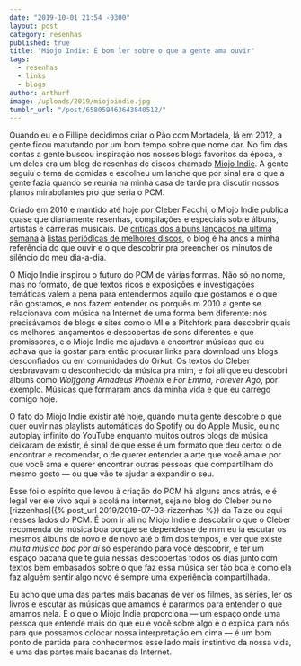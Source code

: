 ```yaml
---
date: "2019-10-01 21:54 -0300"
layout: post
category: resenhas
published: true
title: "Miojo Indie: É bom ler sobre o que a gente ama ouvir"
tags:
  - resenhas
  - links
  - blogs
author: arthurf
image: /uploads/2019/miojoindie.jpg
tumblr_url: "/post/658059463643840512/"
---
```


Quando eu e o Fillipe decidimos criar o Pão com Mortadela, lá em 2012, a gente ficou matutando por um bom tempo sobre que nome dar. No fim das contas a gente buscou inspiração nos nossos blogs favoritos da época, e um deles era um blog de resenhas de discos chamado [Miojo Indie](http://miojoindie.com.br/). A gente seguiu o tema de comidas e escolheu um lanche que por sinal era o que a gente fazia quando se reunia na minha casa de tarde pra discutir nossos planos mirabolantes pro que seria o PCM.

Criado em 2010 e mantido até hoje por Cleber Facchi, o Miojo Indie publica quase que diariamente resenhas, compilações e especiais sobre álbuns, artistas e carreiras musicais. De [críticas dos álbuns lançados na última semana](http://miojoindie.com.br/critica-desfaz-de-conta-lulina/) à [listas periódicas de melhores discos](http://miojoindie.com.br/30-discos-de-1999/), o blog é há anos a minha referência do que ouvir e o que descobrir pra preencher os minutos de silêncio do meu dia-a-dia.

O Miojo Indie inspirou o futuro do PCM de várias formas. Não só no nome, mas no formato, de que textos ricos e exposições e investigações temáticas valem a pena para entendermos aquilo que gostamos e o que não gostamos, e nos fazem entender os porquês.m 2010 a gente se relacionava com música na Internet de uma forma bem diferente: nós precisávamos de blogs e sites como o MI e a Pitchfork para descobrir quais os melhores lançamentos e descobertas de sons diferentes e que promissores, e o Miojo Indie me ajudava a encontrar músicas que eu achava que ia gostar para então procurar links para download uns blogs desconfiados ou em comunidades do Orkut. Os textos do Cleber desbravavam o desconhecido da música pra mim, e foi ali que eu descobri álbuns como _Wolfgang Amadeus Phoenix_ e _For Emma, Forever Ago_, por exemplo. Músicas que formaram anos da minha vida e que eu carrego comigo hoje.

O fato do Miojo Indie existir até hoje, quando muita gente descobre o que quer ouvir nas playlists automáticas do Spotify ou do Apple Music, ou no autoplay infinito do YouTube enquanto muitos outros blogs de música deixaram de existir, é sinal de que esse é um formato que deu certo: o de encontrar e recomendar, o de querer entender a arte que você ama e por que você ama e querer encontrar outras pessoas que compartilham do mesmo gosto — ou que vão te ajudar a expandir o seu.

Esse foi o espírito que levou à criação do PCM há alguns anos atrás, e é legal ver ele vivo aqui e acolá na internet, seja no blog do Cleber ou no [rizzenhas]({% post_url 2019/2019-07-03-rizzenhas %}) da Taize ou aqui nesses lados do PCM. É bom ir ali no Miojo Indie e descobrir o que o Cleber recomenda de música boa porque se dependesse de mim eu ia escutar os mesmos álbuns de novo e de novo até o fim dos tempos, e ver que existe _muita música boa por aí_ só esperando para você descobrir, e ter um espaço bacana que te guia nessas descobertas todos os dias junto com textos bem embasados sobre o que faz essa música ser tão boa e como ela faz alguém sentir algo novo é sempre uma experiência compartilhada.

Eu acho que uma das partes mais bacanas de ver os filmes, as séries, ler os livros e escutar as músicas que amamos é pararmos para entender o que amamos nela. E o que o Miojo Indie proporciona — um espaço onde uma pessoa que entende mais do que eu e você sobre algo e o explica para nós para que possamos colocar nossa interpretação em cima — é um bom ponto de partida para conhecermos esse lado mais instintivo da nossa vida, e uma das partes mais bacanas da Internet.
